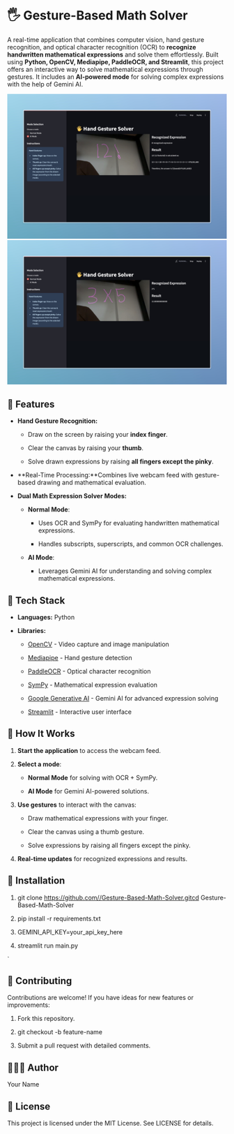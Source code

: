 🖐️ Gesture-Based Math Solver
=============================

A real-time application that combines computer vision, hand gesture recognition, and optical character recognition (OCR) to **recognize handwritten mathematical expressions** and solve them effortlessly. Built using **Python, OpenCV, Mediapipe, PaddleOCR, and Streamlit**, this project offers an interactive way to solve mathematical expressions through gestures. It includes an **AI-powered mode** for solving complex expressions with the help of Gemini AI.

![Demo Image 1](images/demo_image1.jpeg)
![Demo Image 2](images/demo_image2.jpeg)


🚀 Features
-----------

*   **Hand Gesture Recognition:**
    
    *   Draw on the screen by raising your **index finger**.
        
    *   Clear the canvas by raising your **thumb**.
        
    *   Solve drawn expressions by raising **all fingers except the pinky**.
        
*   **Real-Time Processing:**Combines live webcam feed with gesture-based drawing and mathematical evaluation.
    
*   **Dual Math Expression Solver Modes:**
    
    *   **Normal Mode**:
        
        *   Uses OCR and SymPy for evaluating handwritten mathematical expressions.
            
        *   Handles subscripts, superscripts, and common OCR challenges.
            
    *   **AI Mode**:
        
        *   Leverages Gemini AI for understanding and solving complex mathematical expressions.
            

🔧️ Tech Stack
--------------

*   **Languages:** Python
    
*   **Libraries:**
    
    *   [OpenCV](https://opencv.org/) - Video capture and image manipulation
        
    *   [Mediapipe](https://google.github.io/mediapipe/) - Hand gesture detection
        
    *   [PaddleOCR](https://github.com/PaddlePaddle/PaddleOCR) - Optical character recognition
        
    *   [SymPy](https://www.sympy.org/) - Mathematical expression evaluation
        
    *   [Google Generative AI](https://ai.google/) - Gemini AI for advanced expression solving
        
    *   [Streamlit](https://streamlit.io/) - Interactive user interface
        

📸 How It Works
---------------

1.  **Start the application** to access the webcam feed.
    
2.  **Select a mode**:
    
    *   **Normal Mode** for solving with OCR + SymPy.
        
    *   **AI Mode** for Gemini AI-powered solutions.
        
3.  **Use gestures** to interact with the canvas:
    
    *   Draw mathematical expressions with your finger.
        
    *   Clear the canvas using a thumb gesture.
        
    *   Solve expressions by raising all fingers except the pinky.
        
4.  **Real-time updates** for recognized expressions and results.
    

🔧 Installation
---------------

1.  git clone https://github.com//Gesture-Based-Math-Solver.gitcd Gesture-Based-Math-Solver
    
2.  pip install -r requirements.txt
    
3.  GEMINI\_API\_KEY=your\_api\_key\_here
    
4.  streamlit run main.py
    
 `

🤝 Contributing
---------------

Contributions are welcome! If you have ideas for new features or improvements:

1.  Fork this repository.
    
2.  git checkout -b feature-name
    
3.  Submit a pull request with detailed comments.
    

🤞🏻‍💻 Author
--------------

Your Name

📜 License
----------

This project is licensed under the MIT License. See LICENSE for details.